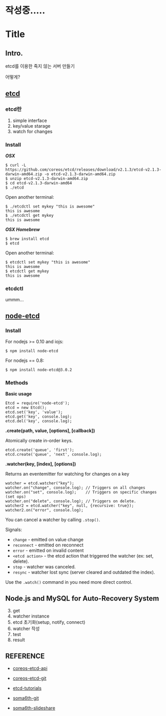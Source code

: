 # 작성중.....


# Title
## Intro.
etcd를 이용한 죽지 않는 서버 만들기

어떻게?

## [etcd](https://coreos.com/etcd/docs/latest/getting-started-with-etcd.html)
### etcd란

1. simple interface
2. key/value starage
3. watch for changes

### Install

***OSX***

    $ curl -L  https://github.com/coreos/etcd/releases/download/v2.1.3/etcd-v2.1.3-darwin-amd64.zip -o etcd-v2.1.3-darwin-amd64.zip
    $ unzip etcd-v2.1.3-darwin-amd64.zip
    $ cd etcd-v2.1.3-darwin-amd64 
    $ ./etcd
Open another terminal:

    $ ./etcdctl set mykey "this is awesome"
    this is awesome
    $ ./etcdctl get mykey
    this is awesome

***OSX Homebrew***

    $ brew install etcd
    $ etcd
    
Open another terminal:

    $ etcdctl set mykey "this is awesome"
    this is awesome
    $ etcdctl get mykey
    this is awesome


### etcdctl
ummm...

## [node-etcd](https://www.npmjs.com/package/node-etcd)

### Install

For nodejs >= 0.10 and iojs:

    $ npm install node-etcd

For nodejs == 0.8:

    $ npm install node-etcd@3.0.2

### Methods
**Basic usage**

    Etcd = require('node-etcd');
    etcd = new Etcd();
    etcd.set('key', 'value');
    etcd.get('key', console.log);
    etcd.del('key', console.log);

**.create(path, value, [options], [callback])**

Atomically create in-order keys.

    etcd.create('queue', 'first');
    etcd.create('queue', 'next', console.log);
    
**.watcher(key, [index], [options])**

Returns an eventemitter for watching for changes on a key

    watcher = etcd.watcher("key");
    watcher.on("change", console.log); // Triggers on all changes
    watcher.on("set", console.log);    // Triggers on specific changes (set ops)
    watcher.on("delete", console.log); // Triggers on delete.
    watcher2 = etcd.watcher("key", null, {recursive: true});
    watcher2.on("error", console.log);

You can cancel a watcher by calling ```.stop()```.

Signals:

* ```change``` - emitted on value change
* ```reconnect``` - emitted on reconnect
* ```error``` - emitted on invalid content
* ```<etcd action>``` - the etcd action that triggered the watcher (ex: set, delete).
* ```stop``` - watcher was canceled.
* ```resync``` - watcher lost sync (server cleared and outdated the index).

Use the ```.watch()``` command in you need more direct control.

## Node.js and MySQL for Auto-Recovery System

3. get 
4. watcher instance
5. etcd 초기화(setup, notify, connect)
6. watcher 작성
7. test
8. result

## REFERENCE

* [coreos-etcd-api](https://coreos.com/etcd/docs/latest/api.html)

* [coreos-etcd-git](https://github.com/coreos/etcd/tree/master/etcdctl)

* [etcd-tutorials](https://www.digitalocean.com/community/tutorials/how-to-use-etcdctl-and-etcd-coreos-s-distributed-key-value-store)

* [soma6th-git](https://github.com/swmaestro6th-crashreport/nodejs-etcd-mongodb)

* [soma6th-slideshare](http://www.slideshare.net/parkdainel/etcd-db-watcher?qid=cd557011-f6f6-474c-b5d0-69fecc711b87&v=default&b=&from_search=1)
